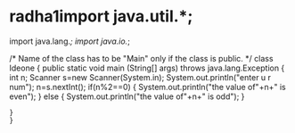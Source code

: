 # radha1import java.util.*;
import java.lang.*;
import java.io.*;

/* Name of the class has to be "Main" only if the class is public. */
class Ideone
{
	public static void main (String[] args) throws java.lang.Exception
	{
		int n;
		Scanner s=new Scanner(System.in);
		System.out.println("enter u r num");
		n=s.nextInt();
	if(n%2==0)
	{
		System.out.println("the value of"+n+" is even");
	}
	else
	{
		System.out.println("the value of"+n+" is odd");
	}
	
	}
	}
	
